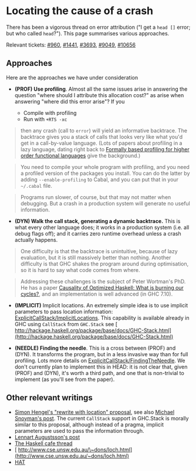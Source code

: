 # Locating the cause of a crash



There has been a vigorous thread on error attribution ("I get a `head []` error; but who called `head`?").  This page summarises various approaches.



Relevant tickets: [\#960](http://gitlabghc.nibbler/ghc/ghc/issues/960), [\#1441](http://gitlabghc.nibbler/ghc/ghc/issues/1441), [\#3693](http://gitlabghc.nibbler/ghc/ghc/issues/3693), [\#9049](http://gitlabghc.nibbler/ghc/ghc/issues/9049), [\#10656](http://gitlabghc.nibbler/ghc/ghc/issues/10656)


## Approaches



Here are the approaches we have under consideration


- **(PROF) Use profiling**.  Almost all the same issues arise in answering the question "where should I attribute this allocation cost?" as arise when answering "where did this error arise"?  If you

  - Compile with profiling
  - Run with `+RTS -xc`

>
>
> then any crash (call to `error`) will yield an informative backtrace.  The backtrace gives you a stack of calls that looks very like what you'd get in a call-by-value language.  (Lots of papers about profiling in a lazy language, dating right back to [
> Formally based profiling for higher order functional languages](http://research.microsoft.com/~simonpj/papers/1997_profiling_TOPLAS.ps.gz) give the background.)
>
>

>
>
> You need to compile your whole program with profiling, and you need a profiled version of the packages you install. You can do the latter by adding `--enable-profiling` to Cabal, and you can put that in your `~/.cabal` file.
>
>

>
>
> Programs run slower, of course, but that may not matter when debugging.  But a crash in a production system will generate no useful information.
>
>

- **(DYN) Walk the call stack, generating a dynamic backtrace.**  This is what every other language does; it works in a production system (i.e. all debug flags off); and it carries zero runtime overhead unless a crash actually happens.

>
>
> One difficulty is that the backtrace is unintuitive, because of lazy evaluation, but it is still massively better than nothing.  Another difficulty is that GHC shakes the program around during optimisation, so it is hard to say what code comes from where.
>
>

>
>
> Addressing these challenges is the subject of Peter Wortman's PhD.  He has a paper [
> Causality of Optimized Haskell: What is burning our cycles?](http://eprints.whiterose.ac.uk/77401/), and an implementation is well advanced (in GHC 7.10).
>
>

- **(IMPLICIT)** Implicit locations.  An extremely simple idea is to use implicit parameters to pass location information: [ExplicitCallStack/ImplicitLocations](explicit-call-stack/implicit-locations).  This capability is available already in GHC using `CallStack` from `GHC.Stack` see [
  http://hackage.haskell.org/package/base/docs/GHC-Stack.html](http://hackage.haskell.org/package/base/docs/GHC-Stack.html)

- **(NEEDLE) Finding the needle**.  This is a cross between (PROF) and (DYN).  It transforms the program, but in a less invasive way than for full profiling.  Lots more details on [ExplicitCallStack/FindingTheNeedle](explicit-call-stack/finding-the-needle).  We don't currently plan to implement this in HEAD: it is not clear that, given (PROF) and (DYN), it's worth a third path, and one that is non-trivial to implement (as you'll see from the paper).

## Other relevant writings


- [
  Simon Hengel's "rewrite with location" proposal](https://github.com/sol/rewrite-with-location), see also [
  Michael Snoyman's post](http://www.haskell.org/pipermail/haskell-cafe/2013-February/106617.html). The current `CallStack` support in GHC.Stack is morally similar to this proposal, although instead of a pragma, implicit parameters are used to pass the information through.
- [
  Lennart Augustsson's post](http://augustss.blogspot.se/2014/04/haskell-error-reporting-with-locations_5.html)
- [
  The Haskell cafe thread](http://www.haskell.org/pipermail/haskell-cafe/2006-November/019549.html)
- [
  http://www.cse.unsw.edu.au/\~dons/loch.html](http://www.cse.unsw.edu.au/~dons/loch.html)
- [ HAT](http://haskell.org/hat)

